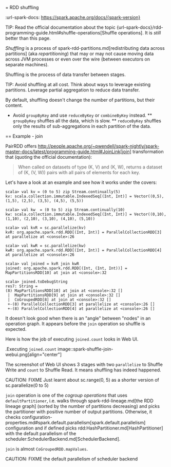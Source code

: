 = RDD shuffling

:url-spark-docs: https://spark.apache.org/docs/{spark-version}

TIP: Read the official documentation about the topic {url-spark-docs}/rdd-programming-guide.html#shuffle-operations[Shuffle operations]. It is _still_ better than this page.

*Shuffling* is a process of spark-rdd-partitions.md[redistributing data across partitions] (aka _repartitioning_) that may or may not cause moving data across JVM processes or even over the wire (between executors on separate machines).

Shuffling is the process of data transfer between stages.

TIP: Avoid shuffling at all cost. Think about ways to leverage existing partitions. Leverage partial aggregation to reduce data transfer.

By default, shuffling doesn't change the number of partitions, but their content.

* Avoid `groupByKey` and use `reduceByKey` or `combineByKey` instead.
** `groupByKey` shuffles all the data, which is slow.
** `reduceByKey` shuffles only the results of sub-aggregations in each partition of the data.

== Example - join

PairRDD offers http://people.apache.org/~pwendell/spark-nightly/spark-master-docs/latest/programming-guide.html#JoinLink[join] transformation that (quoting the official documentation):

> When called on datasets of type (K, V) and (K, W), returns a dataset of (K, (V, W)) pairs with all pairs of elements for each key.

Let's have a look at an example and see how it works under the covers:

```
scala> val kv = (0 to 5) zip Stream.continually(5)
kv: scala.collection.immutable.IndexedSeq[(Int, Int)] = Vector((0,5), (1,5), (2,5), (3,5), (4,5), (5,5))

scala> val kw  = (0 to 5) zip Stream.continually(10)
kw: scala.collection.immutable.IndexedSeq[(Int, Int)] = Vector((0,10), (1,10), (2,10), (3,10), (4,10), (5,10))

scala> val kvR = sc.parallelize(kv)
kvR: org.apache.spark.rdd.RDD[(Int, Int)] = ParallelCollectionRDD[3] at parallelize at <console>:26

scala> val kwR = sc.parallelize(kw)
kwR: org.apache.spark.rdd.RDD[(Int, Int)] = ParallelCollectionRDD[4] at parallelize at <console>:26

scala> val joined = kvR join kwR
joined: org.apache.spark.rdd.RDD[(Int, (Int, Int))] = MapPartitionsRDD[10] at join at <console>:32

scala> joined.toDebugString
res7: String =
(8) MapPartitionsRDD[10] at join at <console>:32 []
 |  MapPartitionsRDD[9] at join at <console>:32 []
 |  CoGroupedRDD[8] at join at <console>:32 []
 +-(8) ParallelCollectionRDD[3] at parallelize at <console>:26 []
 +-(8) ParallelCollectionRDD[4] at parallelize at <console>:26 []
```

It doesn't look good when there is an "angle" between "nodes" in an operation graph. It appears before the `join` operation so shuffle is expected.

Here is how the job of executing `joined.count` looks in Web UI.

.Executing `joined.count`
image::spark-shuffle-join-webui.png[align="center"]

The screenshot of Web UI shows 3 stages with two `parallelize` to Shuffle Write and `count` to Shuffle Read. It means shuffling has indeed happened.

CAUTION: FIXME Just learnt about sc.range(0, 5) as a shorter version of sc.parallelize(0 to 5)

`join` operation is one of the *cogroup operations* that uses `defaultPartitioner`, i.e. walks through spark-rdd-lineage.md[the RDD lineage graph] (sorted by the number of partitions decreasing) and picks the partitioner with positive number of output partitions. Otherwise, it checks configuration-properties.md#spark.default.parallelism[spark.default.parallelism] configuration and if defined picks rdd:HashPartitioner.md[HashPartitioner] with the default parallelism of the scheduler:SchedulerBackend.md[SchedulerBackend].

`join` is almost `CoGroupedRDD.mapValues`.

CAUTION: FIXME the default parallelism of scheduler backend
